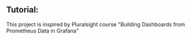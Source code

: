 
## Tutorial:
This project is inspired by Pluralsight course "Building Dashboards from Prometheus Data in Grafana"

